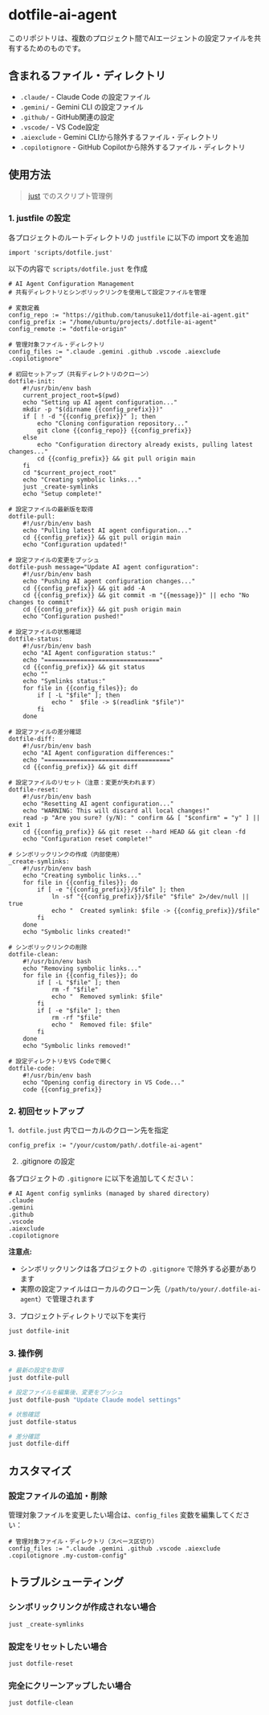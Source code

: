 # dotfile-ai-agent

このリポジトリは、複数のプロジェクト間でAIエージェントの設定ファイルを共有するためのものです。

## 含まれるファイル・ディレクトリ

- `.claude/` - Claude Code の設定ファイル
- `.gemini/` - Gemini CLI の設定ファイル
- `.github/` - GitHub関連の設定
- `.vscode/` - VS Code設定
- `.aiexclude` - Gemini CLIから除外するファイル・ディレクトリ
- `.copilotignore` - GitHub Copilotから除外するファイル・ディレクトリ

## 使用方法

> [just](https://github.com/casey/just) でのスクリプト管理例

### 1. justfile の設定

各プロジェクトのルートディレクトリの `justfile` に以下の import 文を追加

```justfile
import 'scripts/dotfile.just'
```

以下の内容で `scripts/dotfile.just` を作成

```justfile
# AI Agent Configuration Management
# 共有ディレクトリとシンボリックリンクを使用して設定ファイルを管理

# 変数定義
config_repo := "https://github.com/tanusuke11/dotfile-ai-agent.git"
config_prefix := "/home/ubuntu/projects/.dotfile-ai-agent"
config_remote := "dotfile-origin"

# 管理対象ファイル・ディレクトリ
config_files := ".claude .gemini .github .vscode .aiexclude .copilotignore"

# 初回セットアップ（共有ディレクトリのクローン）
dotfile-init:
    #!/usr/bin/env bash
    current_project_root=$(pwd)
    echo "Setting up AI agent configuration..."
    mkdir -p "$(dirname {{config_prefix}})"
    if [ ! -d "{{config_prefix}}" ]; then
        echo "Cloning configuration repository..."
        git clone {{config_repo}} {{config_prefix}}
    else
        echo "Configuration directory already exists, pulling latest changes..."
        cd {{config_prefix}} && git pull origin main
    fi
    cd "$current_project_root"
    echo "Creating symbolic links..."
    just _create-symlinks
    echo "Setup complete!"

# 設定ファイルの最新版を取得
dotfile-pull:
    #!/usr/bin/env bash
    echo "Pulling latest AI agent configuration..."
    cd {{config_prefix}} && git pull origin main
    echo "Configuration updated!"

# 設定ファイルの変更をプッシュ
dotfile-push message="Update AI agent configuration":
    #!/usr/bin/env bash
    echo "Pushing AI agent configuration changes..."
    cd {{config_prefix}} && git add -A
    cd {{config_prefix}} && git commit -m "{{message}}" || echo "No changes to commit"
    cd {{config_prefix}} && git push origin main
    echo "Configuration pushed!"

# 設定ファイルの状態確認
dotfile-status:
    #!/usr/bin/env bash
    echo "AI Agent configuration status:"
    echo "================================"
    cd {{config_prefix}} && git status
    echo ""
    echo "Symlinks status:"
    for file in {{config_files}}; do
        if [ -L "$file" ]; then
            echo "  $file -> $(readlink "$file")"
        fi
    done

# 設定ファイルの差分確認
dotfile-diff:
    #!/usr/bin/env bash
    echo "AI Agent configuration differences:"
    echo "==================================="
    cd {{config_prefix}} && git diff

# 設定ファイルのリセット（注意：変更が失われます）
dotfile-reset:
    #!/usr/bin/env bash
    echo "Resetting AI agent configuration..."
    echo "WARNING: This will discard all local changes!"
    read -p "Are you sure? (y/N): " confirm && [ "$confirm" = "y" ] || exit 1
    cd {{config_prefix}} && git reset --hard HEAD && git clean -fd
    echo "Configuration reset complete!"

# シンボリックリンクの作成（内部使用）
_create-symlinks:
    #!/usr/bin/env bash
    echo "Creating symbolic links..."
    for file in {{config_files}}; do
        if [ -e "{{config_prefix}}/$file" ]; then
            ln -sf "{{config_prefix}}/$file" "$file" 2>/dev/null || true
            echo "  Created symlink: $file -> {{config_prefix}}/$file"
        fi
    done
    echo "Symbolic links created!"

# シンボリックリンクの削除
dotfile-clean:
    #!/usr/bin/env bash
    echo "Removing symbolic links..."
    for file in {{config_files}}; do
        if [ -L "$file" ]; then
            rm -f "$file"
            echo "  Removed symlink: $file"
        fi
        if [ -e "$file" ]; then
            rm -rf "$file"
            echo "  Removed file: $file"
        fi
    done
    echo "Symbolic links removed!"

# 設定ディレクトリをVS Codeで開く
dotfile-code:
    #!/usr/bin/env bash
    echo "Opening config directory in VS Code..."
    code {{config_prefix}}
```

### 2. 初回セットアップ

1．`dotfile.just` 内でローカルのクローン先を指定

```justfile
config_prefix := "/your/custom/path/.dotfile-ai-agent"
```

2. .gitignore の設定

各プロジェクトの `.gitignore` に以下を追加してください：

```gitignore
# AI Agent config symlinks (managed by shared directory)
.claude
.gemini  
.github
.vscode
.aiexclude
.copilotignore
```

**注意点:**
- シンボリックリンクは各プロジェクトの `.gitignore` で除外する必要があります
- 実際の設定ファイルはローカルのクローン先（`/path/to/your/.dotfile-ai-agent`）で管理されます

3．プロジェクトディレクトリで以下を実行

```bash
just dotfile-init
```

### 3. 操作例

```bash
# 最新の設定を取得
just dotfile-pull

# 設定ファイルを編集後、変更をプッシュ
just dotfile-push "Update Claude model settings"

# 状態確認
just dotfile-status

# 差分確認
just dotfile-diff
```


## カスタマイズ

### 設定ファイルの追加・削除


管理対象ファイルを変更したい場合は、`config_files` 変数を編集してください：

```justfile
# 管理対象ファイル・ディレクトリ（スペース区切り）
config_files := ".claude .gemini .github .vscode .aiexclude .copilotignore .my-custom-config"
```

## トラブルシューティング

### シンボリックリンクが作成されない場合
```bash
just _create-symlinks
```

### 設定をリセットしたい場合
```bash
just dotfile-reset
```

### 完全にクリーンアップしたい場合
```bash
just dotfile-clean
```